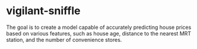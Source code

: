 # vigilant-sniffle
The goal is to create a model capable of accurately predicting house prices based on various features, such as house age, distance to the nearest MRT station, and the number of convenience stores.

